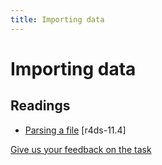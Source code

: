 ```yaml
---
title: Importing data
---
```


<!-- Generated automatically from import.yml. Do not edit by hand -->

# Importing data



## Readings

  * [Parsing a file](http://r4ds.had.co.nz/data-import.html#parsing-a-file) [r4ds-11.4]



[Give us your feedback on the task](https://goo.gl/forms/Lpq7Cj9dAUIgchJI2)
